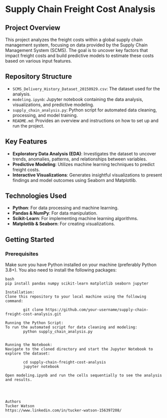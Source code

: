 # Supply Chain Freight Cost Analysis

## Project Overview
This project analyzes the freight costs within a global supply chain management system, focusing on data provided by the Supply Chain Management System (SCMS). The goal is to uncover key factors that impact freight costs and build predictive models to estimate these costs based on various input features.

## Repository Structure
- `SCMS_Delivery_History_Dataset_20150929.csv`: The dataset used for the analysis.
- `modeling.ipynb`: Jupyter notebook containing the data analysis, visualizations, and predictive modeling.
- `supply_chain_analysis.py`: Python script for automated data cleaning, processing, and model training.
- `README.md`: Provides an overview and instructions on how to set up and run the project.

## Key Features
- **Exploratory Data Analysis (EDA)**: Investigates the dataset to uncover trends, anomalies, patterns, and relationships between variables.
- **Predictive Modeling**: Utilizes machine learning techniques to predict freight costs.
- **Interactive Visualizations**: Generates insightful visualizations to present findings and model outcomes using Seaborn and Matplotlib.

## Technologies Used
- **Python**: For data processing and machine learning.
- **Pandas & NumPy**: For data manipulation.
- **Scikit-Learn**: For implementing machine learning algorithms.
- **Matplotlib & Seaborn**: For creating visualizations.

## Getting Started

### Prerequisites
Make sure you have Python installed on your machine (preferably Python 3.8+). You also need to install the following packages:
```
bash
pip install pandas numpy scikit-learn matplotlib seaborn jupyter

Installation:
Clone this repository to your local machine using the following command:

        git clone https://github.com/your-username/supply-chain-freight-cost-analysis.git

Running the Python Script:
To run the automated script for data cleaning and modeling:
        python supply_chain_analysis.py


Running the Notebook:
Navigate to the cloned directory and start the Jupyter Notebook to explore the dataset:

        cd supply-chain-freight-cost-analysis
        jupyter notebook

Open modeling.ipynb and run the cells sequentially to see the analysis and results.




Authors
Tucker Watson
https://www.linkedin.com/in/tucker-watson-156397208/